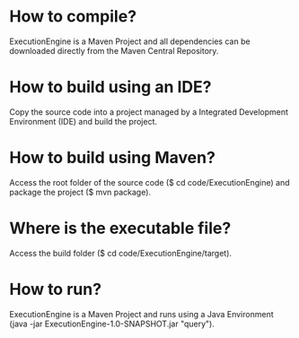 # How to compile?
ExecutionEngine is a Maven Project and all dependencies can be downloaded directly from the Maven Central Repository.

# How to build using an IDE? 
Copy the source code into a project managed by a Integrated Development Environment (IDE) and build the project.

# How to build using Maven?
Access the root folder of the source code ($ cd code/ExecutionEngine) and package the project ($ mvn package).

# Where is the executable file?
Access the build folder ($ cd code/ExecutionEngine/target).

# How to run?
ExecutionEngine is a Maven Project and runs using a Java Environment (java -jar ExecutionEngine-1.0-SNAPSHOT.jar "query").




